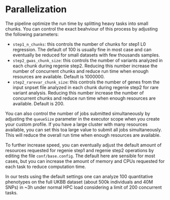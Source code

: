 # Parallelization

The pipeline optimize the run time by splitting heavy tasks into small chunks. You can control the exact beahviour of this process by adjusting the following parameters:

- `step1_n_chunks`: this controls the number of chunks for step1 L0 regression. The default of 100 is usually fine in most case and can eventually be reduced for small datasets with few thousands samples.
- `step2_gwas_chunk_size`: this controls the number of variants analyzed in each chunk during regenie step2. Reducing this number increase the number of concurrent chunks and reduce run time when enough resources are available. Default is 1000000.
- `step2_rarevar_chunk_size`: this controls the number of genes from the input snpset file analyzed in each chunk during regenie step2 for rare variant analysis. Reducing this number increase the number of concurrent chunks and reduce run time when enough resources are available. Default is 200.

You can also control the number of jobs submitted simultaneously by adjusting the `queueSize` parameter in the executor scope when you create your custom profile. If you have a large cluster with many resources available, you can set this toa large value to submit all jobs simultaneously. This will reduce the overall run time when enough resources are available.

To further increase speed, you can eventually adjust the default amount of resources requested for regenie step1 and regenie step2 operations by editing the file `conf/base.config`. The default here are sensible for most cases, but you can increase the amount of memory and CPUs requested for each task to reduce computation time.

In our tests using the default settings one can analyze 100 quantitative phenotypes on the full UKBB dataset (about 500k individuals and 40M SNPs) in ~3h under normal HPC load considering a limit of 200 concurrent tasks. 